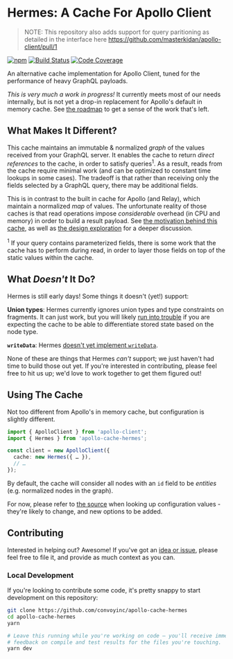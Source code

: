 # Hermes: A Cache For Apollo Client

> NOTE: This repository also adds support for query paritioning as detailed in the interface here 
https://github.com/masterkidan/apollo-client/pull/1

[![npm](https://img.shields.io/npm/v/apollo-cache-hermes.svg)](https://www.npmjs.com/package/apollo-cache-hermes)
[![Build Status](https://img.shields.io/circleci/project/github/convoyinc/apollo-cache-hermes/master.svg)](https://circleci.com/gh/convoyinc/workflows/apollo-cache-hermes)
[![Code Coverage](https://img.shields.io/codecov/c/github/convoyinc/apollo-cache-hermes.svg)](https://codecov.io/gh/convoyinc/apollo-cache-hermes)

An alternative cache implementation for Apollo Client, tuned for the performance of heavy GraphQL payloads.  

_This is very much a work in progress!_ It currently meets most of our needs internally, but is not yet a drop-in replacement for Apollo's default in memory cache.  See [the roadmap](https://github.com/convoyinc/apollo-cache-hermes/projects/2) to get a sense of the work that's left.

## What Makes It Different?

This cache maintains an immutable & normalized _graph_ of the values received from your GraphQL server.  It enables the cache to return _direct references_ to the cache, in order to satisfy queries<sup>1</sup>.  As a result, reads from the cache require minimal work (and can be optimized to constant time lookups in some cases).  The tradeoff is that rather than receiving only the fields selected by a GraphQL query, there may be additional fields.

This is in contrast to the built in cache for Apollo (and Relay), which maintain a normalized _map_ of values.  The unfortunate reality of those caches is that read operations impose _considerable_ overhead (in CPU and memory) in order to build a result payload.  See [the motivation behind this cache](https://github.com/convoyinc/apollo-cache-hermes/blob/master/docs/Motivation.md), as well as [the design exploration](https://github.com/convoyinc/apollo-cache-hermes/blob/master/docs/Design%20Exploration.md) for a deeper discussion.

<sup>1</sup> If your query contains parameterized fields, there is some work that the cache has to perform during read, in order to layer those fields on top of the static values within the cache.

## What _Doesn't_ It Do?

Hermes is still early days! Some things it doesn't (yet!) support:

**Union types**: Hermes currently ignores union types and type constraints on fragments. It can just work, but you will likely [run into trouble](https://github.com/convoyinc/apollo-cache-hermes/issues/372) if you are expecting the cache to be able to differentiate stored state based on the node type.

**`writeData`**: Hermes [doesn't yet implement `writeData`](https://github.com/convoyinc/apollo-cache-hermes/issues/333).

None of these are things that Hermes _can't_ support; we just haven't had time to build those out yet. If you're interested in contributing, please feel free to hit us up; we'd love to work together to get them figured out!

## Using The Cache

Not too different from Apollo's in memory cache, but configuration is slightly different.  

```ts
import { ApolloClient } from 'apollo-client';
import { Hermes } from 'apollo-cache-hermes';

const client = new ApolloClient({
  cache: new Hermes({ … }),
  // …
});
```

By default, the cache will consider all nodes with an `id` field to be _entities_ (e.g. normalized nodes in the graph).

For now, please refer to [the source](https://github.com/convoyinc/apollo-cache-hermes/blob/master/src/context/CacheContext.ts#L57-L117) when looking up configuration values - they're likely to change, and new options to be added.

## Contributing

Interested in helping out?  Awesome!  If you've got an [idea or issue](https://github.com/convoyinc/apollo-cache-hermes/issues), please feel free to file it, and provide as much context as you can.

### Local Development

If you're looking to contribute some code, it's pretty snappy to start development on this repository:

```sh
git clone https://github.com/convoyinc/apollo-cache-hermes
cd apollo-cache-hermes
yarn

# Leave this running while you're working on code — you'll receive immediate
# feedback on compile and test results for the files you're touching.
yarn dev
```
